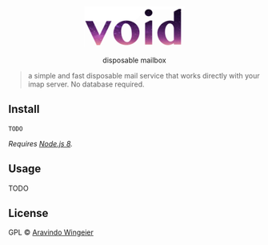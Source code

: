 <div align="center">
	<br>
	<div>
		<img src="docs/void-text.gif" width="200"/>
	</div>
	<p align="center">	disposable mailbox	</p>
</div>


> a simple and fast disposable mail service that works directly with your imap server. No database required. 


## Install

```
TODO
```

*Requires [Node.js 8](https://nodejs.org).*


## Usage

TODO


## License

GPL © [Aravindo Wingeier](https://github.com/synox)
